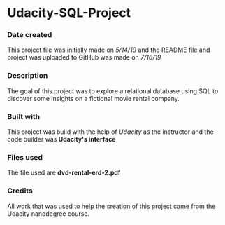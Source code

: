 # Udacity-SQL-Project

### Date created
This project file was initially made on *5/14/19* and the README file and project was uploaded to GitHub was made on *7/16/19*

### Description
The goal of this project was to explore a relational database using SQL to discover some insights on a fictional movie rental company. 

### Built with
This project was build with the help of *Udacity* as the instructor and the code builder was **Udacity's interface**

### Files used
The file used are **dvd-rental-erd-2.pdf**

### Credits
All work that was used to help the creation of this project came from the Udacity nanodegree course. 
